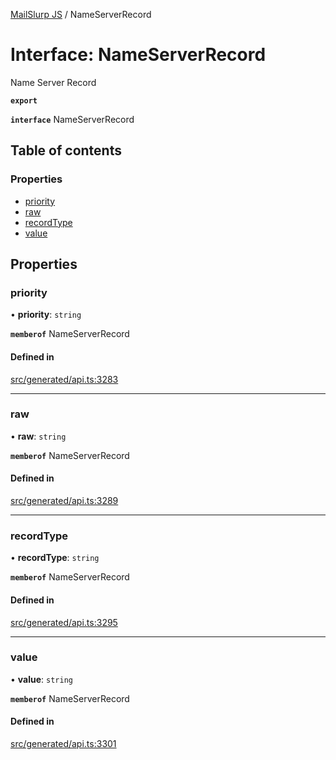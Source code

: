 [MailSlurp JS](../README.md) / NameServerRecord

# Interface: NameServerRecord

Name Server Record

**`export`**

**`interface`** NameServerRecord

## Table of contents

### Properties

- [priority](NameServerRecord.md#priority)
- [raw](NameServerRecord.md#raw)
- [recordType](NameServerRecord.md#recordtype)
- [value](NameServerRecord.md#value)

## Properties

### priority

• **priority**: `string`

**`memberof`** NameServerRecord

#### Defined in

[src/generated/api.ts:3283](https://github.com/mailslurp/mailslurp-client/blob/5523864/src/generated/api.ts#L3283)

___

### raw

• **raw**: `string`

**`memberof`** NameServerRecord

#### Defined in

[src/generated/api.ts:3289](https://github.com/mailslurp/mailslurp-client/blob/5523864/src/generated/api.ts#L3289)

___

### recordType

• **recordType**: `string`

**`memberof`** NameServerRecord

#### Defined in

[src/generated/api.ts:3295](https://github.com/mailslurp/mailslurp-client/blob/5523864/src/generated/api.ts#L3295)

___

### value

• **value**: `string`

**`memberof`** NameServerRecord

#### Defined in

[src/generated/api.ts:3301](https://github.com/mailslurp/mailslurp-client/blob/5523864/src/generated/api.ts#L3301)
